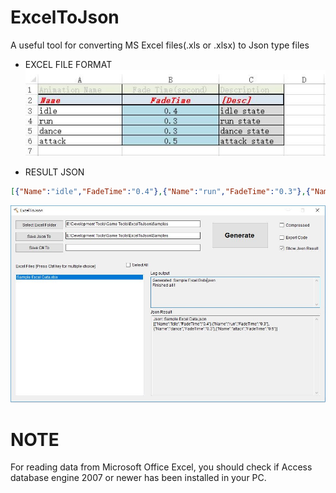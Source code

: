 # ExcelToJson
A useful tool for converting MS Excel files(.xls or .xlsx) to Json type files


* EXCEL FILE FORMAT<br>
![](https://github.com/LizhuWeng/ExcelToJson/blob/master/Doc/sample_excel.JPG)

* RESULT JSON<br>
```json
[{"Name":"idle","FadeTime":"0.4"},{"Name":"run","FadeTime":"0.3"},{"Name":"dance","FadeTime":"0.3"},{"Name":"attack","FadeTime":"0.5"}]
```
![](https://github.com/LizhuWeng/ExcelToJson/blob/master/Doc/test_result.JPG)

# NOTE
  For reading data from Microsoft Office Excel, you should check if Access database engine 2007 or newer has been installed in your PC.

